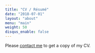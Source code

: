 ```yaml
---
title: "CV / Résumé"
date: "2018-07-01"
layout: "about"
menu: "main"
weight: 50
disqus_enable: false
---
```


Please [contact me](/contact) to get a copy of my CV.
